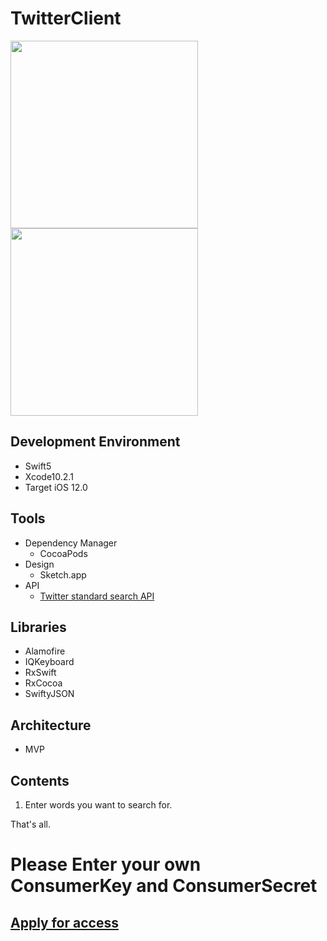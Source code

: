 # TwitterClient
<img src="https://user-images.githubusercontent.com/41004390/57594240-690a6d00-7582-11e9-96f6-e215839bacaf.png" width="300">
<img src="https://user-images.githubusercontent.com/41004390/57594242-69a30380-7582-11e9-8d0c-e8933a9fb8e1.png" width="300" float="right">

## Development Environment
- Swift5
- Xcode10.2.1
- Target iOS 12.0

## Tools
- Dependency Manager
  - CocoaPods
- Design
  - Sketch.app
- API
  - [Twitter standard search API](https://developer.twitter.com/en/docs/tweets/search/api-reference/get-search-tweets.html)

## Libraries
- Alamofire
- IQKeyboard
- RxSwift
- RxCocoa
- SwiftyJSON

## Architecture
- MVP

## Contents
1. Enter words you want to search for.

That's all.

# Please Enter your own ConsumerKey and ConsumerSecret
## [Apply for access](https://developer.twitter.com/en/apply-for-access)
